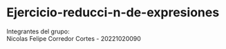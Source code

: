 # Ejercicio-reducci-n-de-expresiones<br>
Integrantes del grupo:<br>
Nicolas Felipe Corredor Cortes - 20221020090<br>

